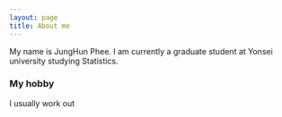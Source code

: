 ```yaml
---
layout: page
title: About me
---
```


My name is JungHun Phee. I am currently a graduate student at Yonsei university studying Statistics.



### My hobby

I usually work out 

